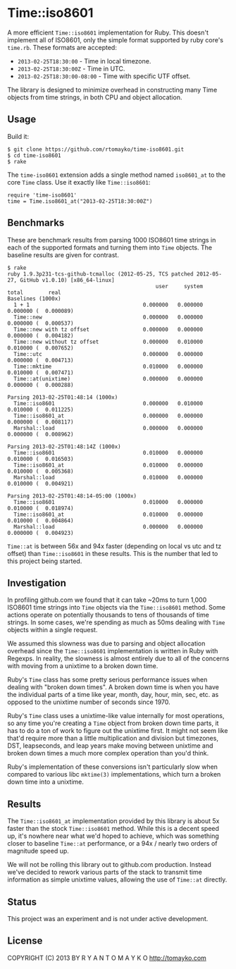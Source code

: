 Time::iso8601
=============

A more efficient `Time::iso8601` implementation for Ruby. This doesn't implement
all of ISO8601, only the simple format supported by ruby core's `time.rb`. These
formats are accepted:

 - `2013-02-25T18:30:00` - Time in local timezone.
 - `2013-02-25T18:30:00Z` - Time in UTC.
 - `2013-02-25T18:30:00-08:00` - Time with specific UTF offset.

The library is designed to minimize overhead in constructing many Time objects
from time strings, in both CPU and object allocation.

Usage
-----

Build it:

    $ git clone https://github.com/rtomayko/time-iso8601.git
    $ cd time-iso8601
    $ rake

The `time-iso8601` extension adds a single method named `iso8601_at` to the
core `Time` class. Use it exactly like `Time::iso8601`:

    require 'time-iso8601'
    time = Time.iso8601_at("2013-02-25T18:30:00Z")

Benchmarks
----------

These are benchmark results from parsing 1000 ISO8601 time strings in each of
the supported formats and turning them into `Time` objects. The baseline results
are given for contrast.

    $ rake
    ruby 1.9.3p231-tcs-github-tcmalloc (2012-05-25, TCS patched 2012-05-27, GitHub v1.0.10) [x86_64-linux]
                                                   user     system      total        real
    Baselines (1000x)
      1 + 1                                    0.000000   0.000000   0.000000 (  0.000089)
      Time::new                                0.000000   0.000000   0.000000 (  0.000537)
      Time::new with tz offset                 0.000000   0.000000   0.000000 (  0.004182)
      Time::new without tz offset              0.000000   0.010000   0.010000 (  0.007652)
      Time::utc                                0.000000   0.000000   0.000000 (  0.004713)
      Time::mktime                             0.010000   0.000000   0.010000 (  0.007471)
      Time::at(unixtime)                       0.000000   0.000000   0.000000 (  0.000288)

    Parsing 2013-02-25T01:48:14 (1000x)
      Time::iso8601                            0.000000   0.010000   0.010000 (  0.011225)
      Time::iso8601_at                         0.000000   0.000000   0.000000 (  0.008117)
      Marshal::load                            0.000000   0.000000   0.000000 (  0.008962)

    Parsing 2013-02-25T01:48:14Z (1000x)
      Time::iso8601                            0.010000   0.000000   0.010000 (  0.016503)
      Time::iso8601_at                         0.010000   0.000000   0.010000 (  0.005368)
      Marshal::load                            0.010000   0.000000   0.010000 (  0.004921)

    Parsing 2013-02-25T01:48:14-05:00 (1000x)
      Time::iso8601                            0.010000   0.000000   0.010000 (  0.018974)
      Time::iso8601_at                         0.010000   0.000000   0.010000 (  0.004864)
      Marshal::load                            0.000000   0.000000   0.000000 (  0.004923)

`Time::at` is between 56x and 94x faster (depending on local vs utc and tz
offset) than `Time::iso8601` in these results. This is the number that led to
this project being started.

Investigation
-------------

In profiling github.com we found that it can take ~20ms to turn 1,000 ISO8601
time strings into `Time` objects via the `Time::iso8601` method. Some actions
operate on potentially thousands to tens of thousands of time strings.  In some
cases, we're spending as much as 50ms dealing with `Time` objects within a
single request.

We assumed this slowness was due to parsing and object allocation overhead since
the `Time::iso8601` implementation is written in Ruby with Regexps. In reality,
the slowness is almost entirely due to all of the concerns with moving from a
unixtime to a broken down time.

Ruby's `Time` class has some pretty serious performance issues when dealing with
"broken down times". A broken down time is when you have the individual parts of
a time like year, month, day, hour, min, sec, etc. as opposed to the unixtime
number of seconds since 1970.

Ruby's `Time` class uses a unixtime-like value internally for most operations,
so any time you're creating a `Time` object from broken down time parts, it has
to do a ton of work to figure out the unixtime first. It might not seem like
that'd require more than a little multiplication and division but timezones,
DST, leapseconds, and leap years make moving between unixtime and broken down
times a much more complex operation than you'd think.

Ruby's implementation of these conversions isn't particularly slow when compared
to various libc `mktime(3)` implementations, which turn a broken down time into
a unixtime.

Results
-------

The `Time::iso8601_at` implementation provided by this library is about 5x
faster than the stock `Time::iso8601` method. While this is a decent speed up,
it's nowhere near what we'd hoped to achieve, which was something closer to
baseline `Time::at` performance, or a 94x / nearly two orders of magnitude speed
up.

We will not be rolling this library out to github.com production. Instead we've
decided to rework various parts of the stack to transmit time information as
simple unixtime values, allowing the use of `Time::at` directly.

Status
------

This project was an experiment and is not under active development.

License
-------

COPYRIGHT (C) 2013 BY   R Y A N   T O M A Y K O   <http://tomayko.com>
